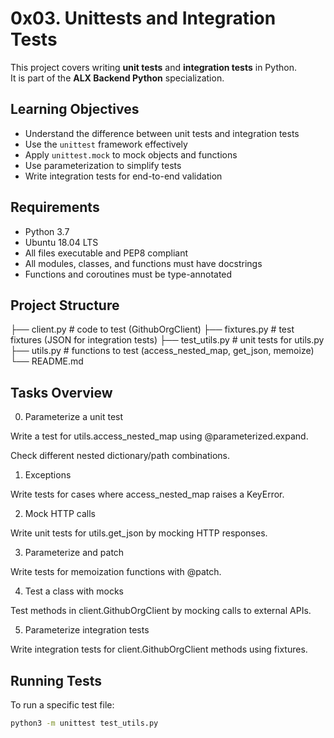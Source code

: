 # 0x03. Unittests and Integration Tests

This project covers writing **unit tests** and **integration tests** in Python.  
It is part of the **ALX Backend Python** specialization.

## Learning Objectives
- Understand the difference between unit tests and integration tests
- Use the `unittest` framework effectively
- Apply `unittest.mock` to mock objects and functions
- Use parameterization to simplify tests
- Write integration tests for end-to-end validation

## Requirements
- Python 3.7
- Ubuntu 18.04 LTS
- All files executable and PEP8 compliant
- All modules, classes, and functions must have docstrings
- Functions and coroutines must be type-annotated

## Project Structure
├── client.py          # code to test (GithubOrgClient)
├── fixtures.py        # test fixtures (JSON for integration tests)
├── test_utils.py      # unit tests for utils.py
├── utils.py           # functions to test (access_nested_map, get_json, memoize)
└── README.md


## Tasks Overview
0. Parameterize a unit test

Write a test for utils.access_nested_map using @parameterized.expand.

Check different nested dictionary/path combinations.

1. Exceptions

Write tests for cases where access_nested_map raises a KeyError.

2. Mock HTTP calls

Write unit tests for utils.get_json by mocking HTTP responses.

3. Parameterize and patch

Write tests for memoization functions with @patch.

4. Test a class with mocks

Test methods in client.GithubOrgClient by mocking calls to external APIs.

5. Parameterize integration tests

Write integration tests for client.GithubOrgClient methods using fixtures.

## Running Tests
To run a specific test file:
```bash
python3 -m unittest test_utils.py
